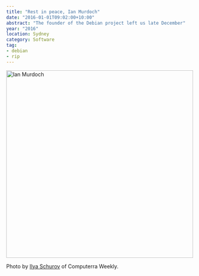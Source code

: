 ```yaml
---
title: "Rest in peace, Ian Murdoch"
date: "2016-01-01T09:02:00+10:00"
abstract: "The founder of the Debian project left us late December"
year: "2016"
location: Sydney
category: Software
tag:
- debian
- rip
---
```

<p><img src="https://rubenerd.com/files/2016/ripianmurdoch.jpg" alt="Ian Murdoch" style="width:500px;" /></p>

<p>Photo by <a href="https://www.flickr.com/photos/39112057@N00/2398462416">Ilya Schurov</a> of Computerra Weekly.</p>

